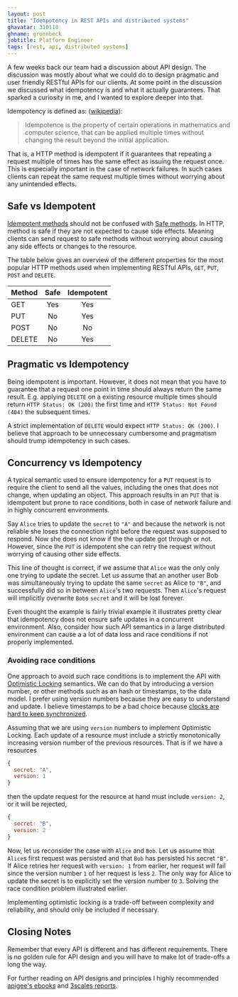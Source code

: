 ```yaml
---
layout: post
title: "Idempotency in REST APIs and distributed systems"
ghavatar: 310118
ghname: gronnbeck
jobtitle: Platform Engineer
tags: [rest, api, distributed systems]
---
```


A few weeks back our team had a discussion about API design. The discussion was
mostly about what we could do to design pragmatic and user friendly RESTful APIs for our clients.
At some point in the discussion we discussed what idempotency is and what it
actually guarantees. That sparked a curiosity in me, and I wanted to explore deeper
into that.

Idempotency is defined as: ([wikipedia](https://en.wikipedia.org/wiki/Idempotence)):

> Idempotence is the property of certain operations in mathematics and computer
> science, that can be applied multiple times without changing the result beyond
> the initial application.

That is, a HTTP method is idempotent if it guarantees that repeating a
request multiple of times has the same effect as issuing the request once.
This is especially important in the case of network failures. In such cases
clients can repeat the same request multiple times without worrying about
any unintended effects.

## Safe vs Idempotent
[Idempotent methods](https://tools.ietf.org/html/rfc7231#section-4.2.2)
should not be confused with
[Safe methods](https://tools.ietf.org/html/rfc7231#section-4.2.1).
In HTTP, method is safe if they are not expected to cause side effects.
Meaning clients can send request to safe methods without worrying about
causing any side effects or changes to the resource.

The table below gives an overview of the different properties for the most
popular HTTP methods used when implementing RESTful APIs,
``GET``, ``PUT``, ``POST`` and ``DELETE``.

| Method | Safe | Idempotent |
|:-------|:----:|:----------:|
| GET    | Yes  | Yes        |
| PUT    | No   | Yes        |
| POST   | No   | No         |
| DELETE | No   | Yes        |


## Pragmatic vs Idempotency

Being idempotent is important. However, it does not mean that you
have to guarantee that a request one point
in time should always return the same result. E.g. applying ``DELETE`` on
a existing resource multiple times should return ``HTTP Status: OK (200)``
the first time and ``HTTP Status: Not Found (404)`` the subsequent times.

A strict implementation of ``DELETE`` would expect ``HTTP Status: OK (200)``.
I believe that approach to be unnecessary cumbersome and pragmatism should
trump idempotency in such cases.


## Concurrency vs Idempotency

A typical semantic used to ensure idempotency for a ``PUT`` request is to
require the client to send all the values, including the ones
that does not change, when updating an object. This approach results in an
``PUT`` that is idempotent but prone to race conditions, both in case of
network failure and in highly concurrent environments.

Say ``Alice`` tries to update the ``secret`` to ``"A"`` and because the network
is not reliable she loses the connection right before the request was supposed
to respond. Now she does not know if the the update got through or not. However,
since the ``PUT`` is idempotent she can retry the request without worrying of
causing other side effects.

This line of thought is correct, if we assume that ``Alice`` was the only only one
trying to update the secret. Let us assume that an another user Bob
was simultaneously trying to update the same ``secret`` as Alice to ``"B"``,
and successfully did so in between ``Alice``'s two requests.  Then ``Alice``'s
request will implicitly overwrite ``Bob``s ``secret`` and it will be lost forever.

Even thought the example is fairly trivial example it illustrates pretty clear
that idempotency does not ensure safe updates in a concurrent environment.
Also, consider how such API semantics in a large distributed environment can
cause a a lot of data loss and race conditions if not properly implemented.

### Avoiding race conditions
One approach to avoid such race conditions is to implement the API with
[Optimistic Locking](http://stackoverflow.com/questions/129329/optimistic-vs-pessimistic-locking)
semantics. We can do that by introducing a version number, or other methods such
as an hash or timestamps, to the data model. I prefer using version numbers because
they are easy to understand and update. I believe timestamps to be a bad choice
 because [clocks are hard to keep synchronized](https://www.google.no/url?sa=t&rct=j&q=&esrc=s&source=web&cd=2&cad=rja&uact=8&ved=0ahUKEwjog-O0q5PLAhUMIpoKHc9IC6YQFggnMAE&url=http%3A%2F%2Famturing.acm.org%2Fp558-lamport.pdf&usg=AFQjCNGDBbwvlZwKdG6k44j2O0gIOoEi9w).

Assuming that we are using ``version`` numbers to implement Optimistic Locking.
Each update of a resource must include a strictly monotonically increasing
version number of the previous resources. That is if we have a resources

```js
{
  secret: "A",
  version: 1
}
```

then the update request for the resource at hand must include ``version: 2``, or
it will be rejected,

```js
{
  secret: "B",
  version: 2
}
```

Now, let us reconsider the case with ``Alice`` and ``Bob``. Let us assume that
``Alice``s first request was persisted and that ``Bob`` has persisted his secret
``"B"``. If Alice retries her request with ``version: 1`` from earlier, her request
will fail since the version number ``1`` of her request is less ``2``.
The only way for Alice to update the secret is to explicitly set the version
number to ``3``. Solving the race condition problem illustrated earlier.

Implementing optimistic locking is a trade-off between complexity
and reliability, and should only be included if necessary.

## Closing Notes

Remember that every API is different and has different requirements.
There is no golden rule for API design and you will have to make
lot of trade-offs a long the way.

For further reading on API designs and principles I highly recommended
[apigee's ebooks](http://apigee.com/about/resources/ebooks) and [3scales reports](http://www.3scale.net/resources/reports/).
